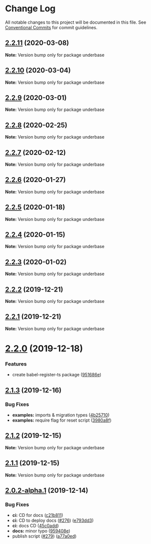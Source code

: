 # Change Log

All notable changes to this project will be documented in this file.
See [Conventional Commits](https://conventionalcommits.org) for commit guidelines.

## [2.2.11](https://github.com/sundowndev/underbase/compare/v2.2.10...v2.2.11) (2020-03-08)

**Note:** Version bump only for package underbase





## [2.2.10](https://github.com/sundowndev/underbase/compare/v2.2.9...v2.2.10) (2020-03-04)

**Note:** Version bump only for package underbase





## [2.2.9](https://github.com/sundowndev/underbase/compare/v2.2.8...v2.2.9) (2020-03-01)

**Note:** Version bump only for package underbase





## [2.2.8](https://github.com/sundowndev/underbase/compare/v2.2.7...v2.2.8) (2020-02-25)

**Note:** Version bump only for package underbase





## [2.2.7](https://github.com/sundowndev/underbase/compare/v2.2.6...v2.2.7) (2020-02-12)

**Note:** Version bump only for package underbase





## [2.2.6](https://github.com/sundowndev/underbase/compare/v2.2.5...v2.2.6) (2020-01-27)

**Note:** Version bump only for package underbase





## [2.2.5](https://github.com/sundowndev/underbase/compare/v2.2.4...v2.2.5) (2020-01-18)

**Note:** Version bump only for package underbase





## [2.2.4](https://github.com/sundowndev/underbase/compare/v2.2.3...v2.2.4) (2020-01-15)

**Note:** Version bump only for package underbase





## [2.2.3](https://github.com/sundowndev/underbase/compare/v2.2.2...v2.2.3) (2020-01-02)

**Note:** Version bump only for package underbase





## [2.2.2](https://github.com/sundowndev/underbase/compare/v2.2.1...v2.2.2) (2019-12-21)

**Note:** Version bump only for package underbase





## [2.2.1](https://github.com/sundowndev/underbase/compare/v2.2.0...v2.2.1) (2019-12-21)

**Note:** Version bump only for package underbase





# [2.2.0](https://github.com/sundowndev/underbase/compare/v2.1.3...v2.2.0) (2019-12-18)


### Features

* create babel-register-ts package ([951686e](https://github.com/sundowndev/underbase/commit/951686e305c59f2256263ddd2ee6545015c7937a))





## [2.1.3](https://github.com/sundowndev/underbase/compare/v2.1.2...v2.1.3) (2019-12-16)


### Bug Fixes

* **examples:** imports & migration types ([4b25710](https://github.com/sundowndev/underbase/commit/4b257104802bdd80e1b4ad9bb156714c7021f0b6))
* **examples:** require flag for reset script ([3980a8f](https://github.com/sundowndev/underbase/commit/3980a8f813bb1cc5f9a13414321903f1fdbc1f91))





## [2.1.2](https://github.com/sundowndev/underbase/compare/v2.1.1...v2.1.2) (2019-12-15)

**Note:** Version bump only for package underbase





## [2.1.1](https://github.com/sundowndev/underbase/compare/v2.1.0...v2.1.1) (2019-12-15)

**Note:** Version bump only for package underbase





## [2.0.2-alpha.1](https://github.com/sundowndev/underbase/compare/v2.0.2-alpha.0...v2.0.2-alpha.1) (2019-12-14)


### Bug Fixes

* **ci:** CD for docs ([c21b811](https://github.com/sundowndev/underbase/commit/c21b811df095ef8ec4fbaae0bd4df6762f0ca451))
* **ci:** CD to deploy docs ([#276](https://github.com/sundowndev/underbase/issues/276)) ([e793dd3](https://github.com/sundowndev/underbase/commit/e793dd38d5d7ccc383d13473b7d7f1ec60a132d6))
* **ci:** docs CD ([45c0add](https://github.com/sundowndev/underbase/commit/45c0add425d6b9c3272bfe92e25119eb79e92c08))
* **docs:** minor typo ([959408e](https://github.com/sundowndev/underbase/commit/959408e68b462133a9d0113df85e472ef1d021f3))
* publish script ([#279](https://github.com/sundowndev/underbase/issues/279)) ([a77a0ed](https://github.com/sundowndev/underbase/commit/a77a0ed9c59a57e574564a9ccd67578c8ba7418b))
